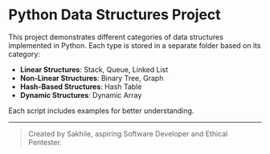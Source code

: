 # Python Data Structures Project

This project demonstrates different categories of data structures implemented in Python. Each type is stored in a separate folder based on its category:

- **Linear Structures**: Stack, Queue, Linked List
- **Non-Linear Structures**: Binary Tree, Graph
- **Hash-Based Structures**: Hash Table
- **Dynamic Structures**: Dynamic Array

Each script includes examples for better understanding.

---

> Created by Sakhile, aspiring Software Developer and Ethical Pentester.
